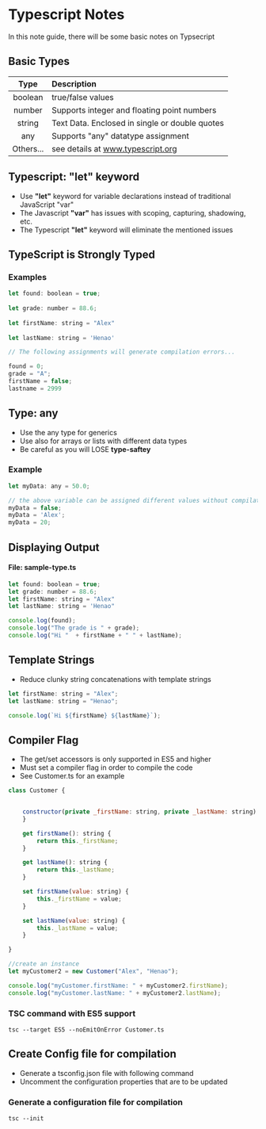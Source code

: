 # Typescript Notes

In this note guide, there will be some basic notes on Typsecript

## Basic Types

| Type        | Description |
| :-------------:| :-------------| 
| boolean     | true/false values|
| number      | Supports integer and floating point numbers |
| string  | Text Data. Enclosed in single or double quotes |
| any  | Supports "any" datatype assignment |
| Others...  | see details at www.typescript.org |


## Typescript: "let" keyword
* Use **"let"** keyword for variable declarations instead of traditional JavaScript "var"
* The Javascript **"var"** has issues with scoping, capturing, shadowing, etc.
* The Typescript **"let"** keyword will eliminate the mentioned issues

## TypeScript is Strongly Typed
### Examples
```javascript
let found: boolean = true;
  
let grade: number = 88.6;
  
let firstName: string = "Alex"
  
let lastName: string = 'Henao'

// The following assignments will generate compilation errors...

found = 0;
grade = "A";
firstName = false;
lastname = 2999
```

## Type: any
* Use the any type for generics
* Use also for arrays or lists with different data types
* Be careful as you will LOSE **type-saftey**
### Example
```javascript
let myData: any = 50.0;

// the above variable can be assigned different values without compilation error
myData = false;
myData = 'Alex';
myData = 20;
```
## Displaying Output
#### File: sample-type.ts
```javascript
let found: boolean = true;
let grade: number = 88.6;
let firstName: string = "Alex"
let lastName: string = 'Henao"

console.log(found);
console.log("The grade is " + grade);
console.log("Hi "  + firstName + " " + lastName);
```

## Template Strings
* Reduce clunky string concatenations with template strings

``` javascript
let firstName: string = "Alex";
let lastName: string = "Henao";

console.log(`Hi ${firstName} ${lastName}`);  
```

## Compiler Flag
* The get/set accessors is only supported in ES5 and higher
* Must set a compiler flag in order to compile the code
* See Customer.ts for an example

```javascript
class Customer {


    constructor(private _firstName: string, private _lastName: string) {
    }

    get firstName(): string {
        return this._firstName;
    }

    get lastName(): string {
        return this._lastName;
    }

    set firstName(value: string) {
        this._firstName = value;
    }

    set lastName(value: string) {
        this._lastName = value;
    }

}

//create an instance
let myCustomer2 = new Customer("Alex", "Henao");

console.log("myCustomer.firstName: " + myCustomer2.firstName);
console.log("myCustomer.lastName: " + myCustomer2.lastName);
```

### TSC command with ES5 support
```
tsc --target ES5 --noEmitOnError Customer.ts
```

## Create Config file for compilation
* Generate a tsconfig.json file with following command
* Uncomment the configuration properties that are to be updated

### Generate a configuration file for compilation
```
tsc --init
```



